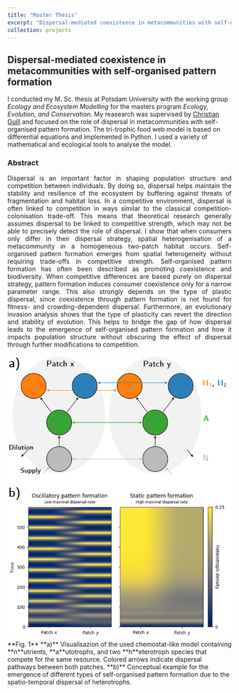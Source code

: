 ```yaml
---
title: "Master Thesis"
excerpt: "Dispersal-mediated coexistence in metacommunities with self-organised pattern formation<br/><img src='/images/MA-head.png'>"
collection: projects
---
```


## Dispersal-mediated coexistence in metacommunities with self-organised pattern formation

I conducted my M. Sc. thesis at Potsdam University with the working group *Ecology and Ecosystem Modelling* for the masters program *Ecology, Evolution, and Conservation*. My reasearch was supervised by [Christian Guill](https://www.uni-potsdam.de/de/ibb-ecology/mitarbeiterinnen/dr-christian-guill-1) and focused on the role of dispersal in metacommunities with self-organised pattern formation. The tri-trophic food web model is based on differential equations and implemented in Python. I used a variety of mathematical and ecological tools to analyse the model.  

### Abstract

<div style="text-align: justify">
Dispersal is an important factor in shaping population structure and competition between individuals. By doing so, dispersal helps maintain the stability and resilience of the ecosystem by buffering against threats of fragmentation and habitat loss. In a competitive environment, dispersal is often linked to competition in ways similar to the classical competition-colonisation trade-off. This means that theoretical research generally assumes dispersal to be linked to competitive strength, which may not be able to precisely detect the role of dispersal. I show that when consumers only differ in their dispersal strategy, spatial heterogenisation of a metacommunity in a homogeneous two-patch habitat occurs. Self-organised pattern formation emerges from spatial heterogeneity without requiring trade-offs in competitive strength. Self-organised pattern formation has often been described as promoting coexistence and biodiversity. When competitive differences are based purely on dispersal strategy, pattern formation induces consumer coexistence only for a narrow parameter range. This also strongly depends on the type of plastic dispersal, since coexistence through pattern formation is not found for fitness- and crowding-dependent dispersal. Furthermore, an evolutionary invasion analysis shows that the type of plasticity can revert the direction and stability of evolution. This helps to bridge the gap of how dispersal leads to the emergence of self-organised pattern formation and how it impacts population structure without obscuring the effect of dispersal through further modifications to competition.  
</div>

<br>
<img src='/images/MA1.png'>  
**Fig. 1** **a)** Visualisazion of the used chemostat-like model containing **n**utrients, **a**utotrophs, and two **h**eterotroph species that compete for the same resource. Colored arrows indicate dispersal pathways between both patches. **b)** Conceptual example for the emergence of different types of self-organised pattern formation due to the spatio-temporal dispersal of heterotrophs.
